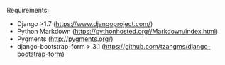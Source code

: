 Requirements:

* Django >1.7 (https://www.djangoproject.com/)
* Python Markdown (https://pythonhosted.org//Markdown/index.html)
* Pygments (http://pygments.org/)
* django-bootstrap-form > 3.1 (https://github.com/tzangms/django-bootstrap-form)